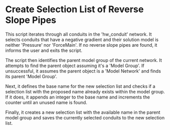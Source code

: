 # Create Selection List of Reverse Slope Pipes

This script iterates through all conduits in the 'hw_conduit' network. It selects conduits that have a negative gradient and their solution model is neither 'Pressure' nor 'ForceMain'. If no reverse slope pipes are found, it informs the user and exits the script.

The script then identifies the parent model group of the current network. It attempts to find the parent object assuming it's a 'Model Group'. If unsuccessful, it assumes the parent object is a 'Model Network' and finds its parent 'Model Group'.

Next, it defines the base name for the new selection list and checks if a selection list with the proposed name already exists within the model group. If it does, it appends an integer to the base name and increments the counter until an unused name is found.

Finally, it creates a new selection list with the available name in the parent model group and saves the currently selected conduits to the new selection list.